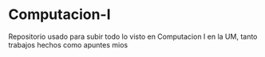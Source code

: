 # Computacion-I
Repositorio usado para subir todo lo visto en Computacion I en la UM, tanto trabajos hechos como apuntes mios
